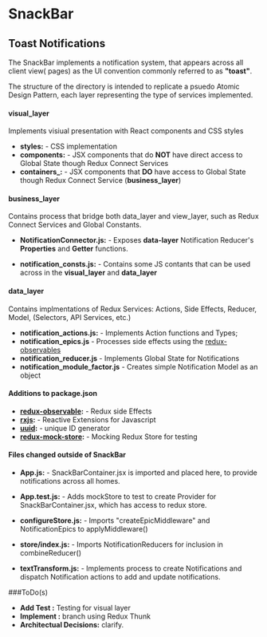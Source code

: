 # SnackBar
## Toast Notifications

The SnackBar implements a notification system, that appears across all client view( pages) as the 
UI convention commonly referred to as **"toast"**.

The structure of the directory is intended to replicate a psuedo  Atomic Design Pattern, each layer 
representing the type of services implemented.

#### visual_layer 

Implements visiual presentation with React components and CSS styles

  * **styles:** - CSS implementation  
  * **components:** - JSX components that  do **NOT** have direct access to Global State though Redux Connect Services
  * **containers_:** - JSX components that **DO** have access to Global State though Redux Connect Service (**business_layer**)

#### business_layer

Contains process that bridge both data_layer and view_layer, such as   Redux Connect Services and 
Global Constants.

   * **NotificationConnector.js:**  - Exposes  **data-layer** Notification Reducer's **Properties** 
   and **Getter** functions.
     
   * **notification_consts.js:**  - Contains some JS contants that can be used across in the
     **visual_layer** and **data_layer**
     
     
#### data_layer
   
   Contains implmentations of Redux Services: Actions, Side Effects, Reducer, Model,
      (Selectors, API Services, etc.)
  
   * **notification_actions.js:**  - Implements Action functions and Types;
   * **notification_epics.js** - Processes side effects using the [redux-observables](https://redux-observable.js.org/)
   * **notification_reducer.js** - Implements Global State for Notifications
   * **notification_module_factor.js** - Creates simple Notification Model as an object   



#### Additions to package.json
  
   * **[redux-observable](https://github.com/redux-observable/redux-observable/):** - Redux side Effects
   * **[rxjs](https://github.com/ReactiveX/rxjs):** - Reactive Extensions for Javascript
   * **[uuid](https://github.com/kelektiv/node-uuid#readme):** - unique ID generator
   * **[redux-mock-store](https://github.com/dmitry-zaets/redux-mock-store#readme):** - Mocking Redux Store for testing
   
   
   

#### Files changed outside of SnackBar

   * **App.js:** - SnackBarContainer.jsx is imported and placed here, to provide notifications across all homes.
   * **App.test.js:** - Adds mockStore to test to create Provider for  SnackBarContainer.jsx, which has access to 
        redux store.
   * **configureStore.js:** - Imports "createEpicMiddleware" and NotificationEpics to applyMiddleware()
  
   * **store/index.js:** - Imports NotificationReducers for inclusion in combineReducer()
  
   * **textTransform.js:** - Implements process to create Notifications and dispatch Notification actions to add and
            update notifications.
 



###ToDo(s)

   * **Add Test :** Testing for visual layer
   * **Implement :** branch using Redux Thunk
   * **Architectual Decisions:** clarify.
   


